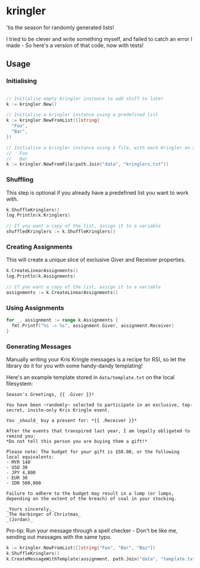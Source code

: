 # kringler

'tis the season for randomly generated lists!

I tried to be clever and write something myself, and failed to catch an error I made - So here's a version of that code,
now with tests!

## Usage

### Initialising

```go

// Initialise empty kringler instance to add stuff to later
k := kringler.New()

// Initialise a kringler instance using a predefined list
k := kringler.NewFromList([]string{
  "Foo",
  "Bar",
})

// Initialise a kringler instance using a file, with each Kringler on a new line, e.g.
//   Foo
//   Bar
k := kringler.NewFromFile(path.Join("data", "kringlers.txt"))
```

### Shuffling

This step is optional if you already have a predefined list you want to work with.

```go
k.ShuffleKringlers()
log.Println(k.Kringlers)

// If you want a copy of the list, assign it to a variable
shuffledKringlers := k.ShuffleKringlers()
```

### Creating Assignments

This will create a unique slice of exclusive Giver and Receiver properties.

```go
k.CreateLinearAssignments()
log.Println(k.Assignments)

// If you want a copy of the list, assign it to a variable
assignments := k.CreateLinearAssignments()
```

### Using Assignments

```go
for _, assignment := range k.Assignments {
  fmt.Printf("%s -> %s", assignment.Giver, assignment.Receiver)
}
```

### Generating Messages

Manually writing your Kris Kringle messages is a recipe for RSI, so let the library do it for you with some handy-dandy
templating!

Here's an example template stored in `data/template.txt` on the local filesystem:

```
Season's Greetings, {{ .Giver }}!

You have been ~randomly~ selected to participate in an exclusive, top-secret, invite-only Kris Kringle event.

You _should_ buy a present for: *{{ .Receiver }}*

After the events that transpired last year, I am legally obligated to remind you:
*Do not tell this person you are buying them a gift!*

Please note: The budget for your gift is $50.00, or the following local equivalents:
- MYR 140
- USD 30
- JPY 4,800
- EUR 30
- IDR 500,000

Failure to adhere to the budget may result in a lump (or lumps, depending on the extent of the breach) of coal in your stocking.

_Yours sincerely,_
_The Harbinger of Christmas_
_(Jordan)_
```

Pro-tip: Run your message through a spell checker - Don't be like me, sending out messages with the same typo.

```go
k := kringler.NewFromList([]string{"Foo", "Bar", "Baz"})
k.ShuffleKringlers()
k.CreateMessageWithTemplate(assignment, path.Join("data", "template.txt"), "messages")
```
